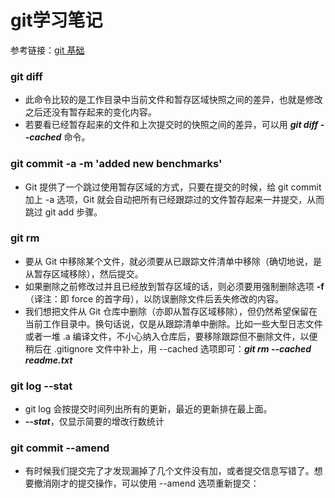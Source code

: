 # git学习笔记

参考链接：[git 基础](https://git-scm.com/book/zh/v1/%E8%B5%B7%E6%AD%A5-Git-%E5%9F%BA%E7%A1%80)

### git diff
+ 此命令比较的是工作目录中当前文件和暂存区域快照之间的差异，也就是修改之后还没有暂存起来的变化内容。
+ 若要看已经暂存起来的文件和上次提交时的快照之间的差异，可以用 ***git diff --cached*** 命令。

### git commit -a -m 'added new benchmarks'
+ Git 提供了一个跳过使用暂存区域的方式，只要在提交的时候，给 git commit 加上 -a 选项，Git 就会自动把所有已经跟踪过的文件暂存起来一并提交，从而跳过 git add 步骤。

### git rm
+ 要从 Git 中移除某个文件，就必须要从已跟踪文件清单中移除（确切地说，是从暂存区域移除），然后提交。
+ 如果删除之前修改过并且已经放到暂存区域的话，则必须要用强制删除选项 **-f**（译注：即 force 的首字母），以防误删除文件后丢失修改的内容。
+ 我们想把文件从 Git 仓库中删除（亦即从暂存区域移除），但仍然希望保留在当前工作目录中。换句话说，仅是从跟踪清单中删除。比如一些大型日志文件或者一堆 .a 编译文件，不小心纳入仓库后，要移除跟踪但不删除文件，以便稍后在 .gitignore 文件中补上，用 --cached 选项即可：***git rm --cached readme.txt***

### git log --stat
+ git log 会按提交时间列出所有的更新，最近的更新排在最上面。
+ ***--stat***，仅显示简要的增改行数统计

### git commit --amend
+ 有时候我们提交完了才发现漏掉了几个文件没有加，或者提交信息写错了。想要撤消刚才的提交操作，可以使用 --amend 选项重新提交：